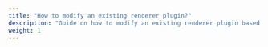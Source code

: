```yaml
---
title: "How to modify an existing renderer plugin?"
description: "Guide on how to modify an existing renderer plugin based on your needs"
weight: 1
---
```

